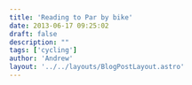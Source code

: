 ```yaml
---
title: 'Reading to Par by bike'
date: 2013-06-17 09:25:02
draft: false
description: ""
tags: ['cycling']
author: 'Andrew'
layout: '../../layouts/BlogPostLayout.astro'
---
```


